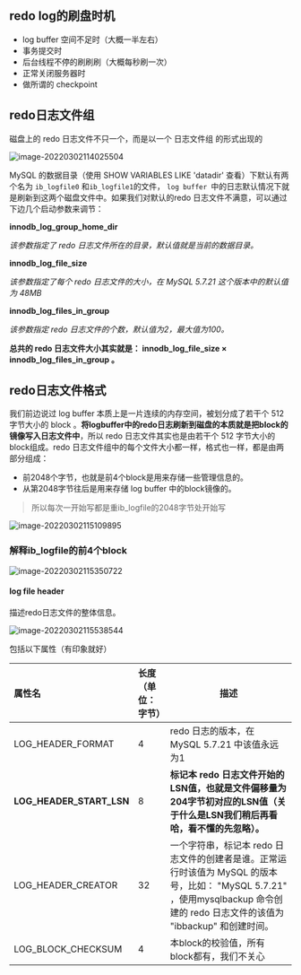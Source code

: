 ## redo log的刷盘时机

- log buffer 空间不足时（大概一半左右）
- 事务提交时
- 后台线程不停的刷刷刷（大概每秒刷一次）
- 正常关闭服务器时
- 做所谓的 checkpoint

## redo日志文件组

磁盘上的 redo 日志文件不只一个，而是以一个 日志文件组 的形式出现的

![image-20220302114025504](https://gitee.com/zxqzhuzhu/imgs/raw/master/picGo/image-20220302114025504.png)

MySQL 的数据目录（使用 SHOW VARIABLES LIKE 'datadir' 查看）下默认有两个名为 `ib_logfile0` 和`ib_logfile1`的文件， `log buffer `中的日志默认情况下就是刷新到这两个磁盘文件中。如果我们对默认的redo 日志文件不满意，可以通过下边几个启动参数来调节：

**innodb_log_group_home_dir**

*该参数指定了 redo 日志文件所在的目录，默认值就是当前的数据目录。*

**innodb_log_file_size**

*该参数指定了每个 redo 日志文件的大小，在 MySQL 5.7.21 这个版本中的默认值为 48MB*

**innodb_log_files_in_group**

*该参数指定 redo 日志文件的个数，默认值为2，最大值为100。*



**总共的 redo 日志文件大小其实就是： innodb_log_file_size × innodb_log_files_in_group 。**



## redo日志文件格式

我们前边说过 log buffer 本质上是一片连续的内存空间，被划分成了若干个 512 字节大小的 block 。**将logbuffer中的redo日志刷新到磁盘的本质就是把block的镜像写入日志文件中**，所以 redo 日志文件其实也是由若干个 512 字节大小的block组成。redo 日志文件组中的每个文件大小都一样，格式也一样，都是由两部分组成：

- 前2048个字节，也就是前4个block是用来存储一些管理信息的。
- 从第2048字节往后是用来存储 log buffer 中的block镜像的。

> 所以每次一开始写都是重ib_logfile的2048字节处开始写

![image-20220302115109895](https://gitee.com/zxqzhuzhu/imgs/raw/master/picGo/image-20220302115109895.png)



### 解释ib_logfile的前4个block

![image-20220302115350722](https://gitee.com/zxqzhuzhu/imgs/raw/master/picGo/image-20220302115350722.png)

#### log file header

描述redo日志文件的整体信息。

![image-20220302115538544](https://gitee.com/zxqzhuzhu/imgs/raw/master/picGo/image-20220302115538544.png)

包括以下属性（有印象就好）

| 属性名                   | 长度（单位：字节） | 描述                                                         |
| :----------------------- | :----------------- | ------------------------------------------------------------ |
| LOG_HEADER_FORMAT        | 4                  | redo 日志的版本，在 MySQL 5.7.21 中该值永远为1               |
| **LOG_HEADER_START_LSN** | 8                  | **标记本 redo 日志文件开始的LSN值，也就是文件偏移量为204字节初对应的LSN值（关于什么是LSN我们稍后再看哈，看不懂的先忽略）。** |
| LOG_HEADER_CREATOR       | 32                 | 一个字符串，标记本 redo 日志文件的创建者是谁。正常运行时该值为 MySQL 的版本号，比如： "MySQL 5.7.21" ，使用mysqlbackup 命令创建的 redo 日志文件的该值为 "ibbackup" 和创建时间。 |
| LOG_BLOCK_CHECKSUM       | 4                  | 本block的校验值，所有block都有，我们不关心                   |